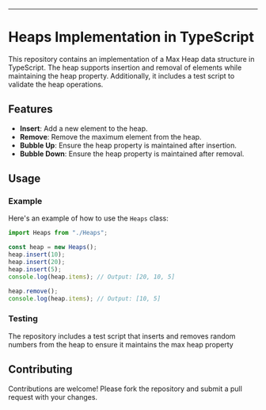 ---

# Heaps Implementation in TypeScript

This repository contains an implementation of a Max Heap data structure in TypeScript. The heap supports insertion and removal of elements while maintaining the heap property. Additionally, it includes a test script to validate the heap operations.

## Features

- **Insert**: Add a new element to the heap.
- **Remove**: Remove the maximum element from the heap.
- **Bubble Up**: Ensure the heap property is maintained after insertion.
- **Bubble Down**: Ensure the heap property is maintained after removal.

## Usage
  ### Example

Here's an example of how to use the `Heaps` class:

```typescript
import Heaps from "./Heaps";

const heap = new Heaps();
heap.insert(10);
heap.insert(20);
heap.insert(5);
console.log(heap.items); // Output: [20, 10, 5]

heap.remove();
console.log(heap.items); // Output: [10, 5]
```

### Testing

The repository includes a test script that inserts and removes random numbers from the heap to ensure it maintains the max heap property


## Contributing

Contributions are welcome! Please fork the repository and submit a pull request with your changes.

